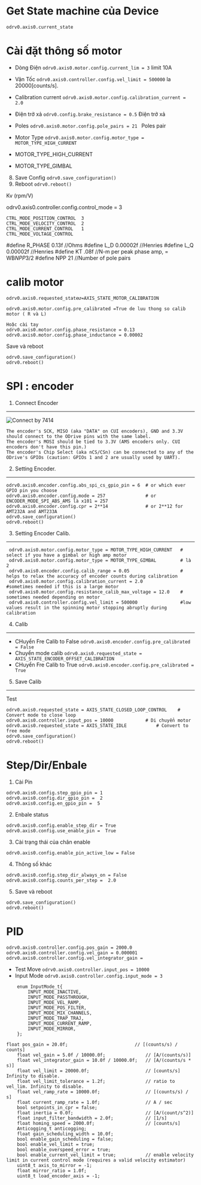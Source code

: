 # Get State machine của Device

``` odrv0.axis0.current_state ```

# Cài đặt thông số motor

- Dòng Điện ```odrv0.axis0.motor.config.current_lim = 3``` limit 10A
- Vận Tốc ```odrv0.axis0.controller.config.vel_limit = 500000``` la 20000[counts/s].
- Calibration current ```odrv0.axis0.motor.config.calibration_current = 2.0```
- Điện trở xả ```odrv0.config.brake_resistance = 0.5``` Điện trở xả 
- Poles ```odrv0.axis0.motor.config.pole_pairs = 21 ``` Poles pair
- Motor Type ```odrv0.axis0.motor.config.motor_type = MOTOR_TYPE_HIGH_CURRENT```

- MOTOR_TYPE_HIGH_CURRENT
- MOTOR_TYPE_GIMBAL

8. Save Config ```odrv0.save_configuration() ```
9. Reboot ```odrv0.reboot()```




Kv (rpm/V)

odrv0.axis0.controller.config.control_mode = 3
```
CTRL_MODE_POSITION_CONTROL  3
CTRL_MODE_VELOCITY_CONTROL  2
CTRL_MODE_CURRENT_CONTROL   1
CTRL_MODE_VOLTAGE_CONTROL 
```

#define R_PHASE 0.13f           //Ohms
#define L_D 0.00002f            //Henries
#define L_Q 0.00002f            //Henries
#define KT .08f                 //N-m per peak phase amp, = WB*NPP*3/2
#define NPP 21                  //Number of pole pairs



# calib motor 

```
odrv0.axis0.requested_stateư=AXIS_STATE_MOTOR_CALIBRATION 

odrv0.axis0.motor.config.pre_calibrated =True de luu thong so calib motor ( R và L)

Hoặc cài tay
odrv0.axis0.motor.config.phase_resistance = 0.13
odrv0.axis0.motor.config.phase_inductance = 0.00002
```
Save và reboot 

```
odrv0.save_configuration()
odrv0.reboot()
```

# SPI : encoder

1. Connect Encoder
-----------
![Connect by 7414](odrive.png)
```
The encoder's SCK, MISO (aka "DATA" on CUI encoders), GND and 3.3V should connect to the ODrive pins with the same label.
The encoder's MOSI should be tied to 3.3V (AMS encoders only. CUI encoders don't have this pin.)
The encoder's Chip Select (aka nCS/CSn) can be connected to any of the ODrive's GPIOs (caution: GPIOs 1 and 2 are usually used by UART).
```

2. Setting Encoder.
---------

```
odrv0.axis0.encoder.config.abs_spi_cs_gpio_pin = 6  # or which ever GPIO pin you choose
odrv0.axis0.encoder.config.mode = 257               # or ENCODER_MODE_SPI_ABS_AMS là x101 = 257
odrv0.axis0.encoder.config.cpr = 2**14              # or 2**12 for AMT232A and AMT233A
odrv0.save_configuration()
odrv0.reboot()
```

3. Setting Encoder Calib.
-----------


```
 odrv0.axis0.motor.config.motor_type = MOTOR_TYPE_HIGH_CURRENT   # select if you have a gimbal or high amp motor
 odrv0.axis0.motor.config.motor_type = MOTOR_TYPE_GIMBAL         # là 2
 odrv0.axis0.encoder.config.calib_range = 0.05                   # helps to relax the accuracy of encoder counts during calibration
 odrv0.axis0.motor.config.calibration_current = 2.0             #sometimes needed if this is a large motor
 odrv0.axis0.motor.config.resistance_calib_max_voltage = 12.0    # sometimes needed depending on motor
 odrv0.axis0.controller.config.vel_limit = 500000                #low values result in the spinning motor stopping abruptly during calibration
```

4. Calib
-----------------

- CHuyển Fre Calib to False ```odrv0.axis0.encoder.config.pre_calibrated = False```
- Chuyển mode calib         ```odrv0.axis0.requested_state = AXIS_STATE_ENCODER_OFFSET_CALIBRATION```
- CHuyển Fre Calib to True  ```odrv0.axis0.encoder.config.pre_calibrated = True ```

5. Save Calib
--------------

Test

```
odrv0.axis0.requested_state = AXIS_STATE_CLOSED_LOOP_CONTROL    # Convert mode to close loop
odrv0.axis0.controller.input_pos = 10000	 		# Di chuyển motor
odrv0.axis0.requested_state = AXIS_STATE_IDLE			# Convert to free mode
odrv0.save_configuration()
odrv0.reboot()
```

# Step/Dir/Enbale

1. Cài Pin

```
odrv0.axis0.config.step_gpio_pin = 1
odrv0.axis0.config.dir_gpio_pin =  2
odrv0.axis0.config.en_gpio_pin =  5
```
2. Enbale status 

```
odrv0.axis0.config.enable_step_dir = True
odrv0.axis0.config.use_enable_pin =  True
```
3. Cài trạng thái của chân enable

```
odrv0.axis0.config.enable_pin_active_low = False
```
4. Thông số khác

```
odrv0.axis0.config.step_dir_always_on = False
odrv0.axis0.config.counts_per_step =  2.0
```
5. Save và reboot

```
odrv0.save_configuration()
odrv0.reboot()
```
# PID


```
odrv0.axis0.controller.config.pos_gain = 2000.0 
odrv0.axis0.controller.config.vel_gain = 0.000001
odrv0.axis0.controller.config.vel_integrator_gain = 
```
- Test Move ```odrv0.axis0.controller.input_pos = 10000```
- Input Mode ```odrv0.axis0.controller.config.input_mode = 3```
```
    enum InputMode_t{
        INPUT_MODE_INACTIVE,
        INPUT_MODE_PASSTHROUGH,
        INPUT_MODE_VEL_RAMP,
        INPUT_MODE_POS_FILTER,
        INPUT_MODE_MIX_CHANNELS,
        INPUT_MODE_TRAP_TRAJ,
        INPUT_MODE_CURRENT_RAMP,
        INPUT_MODE_MIRROR,
    };
```
	float pos_gain = 20.0f;                         // [(counts/s) / counts]
        float vel_gain = 5.0f / 10000.0f;               // [A/(counts/s)]
        float vel_integrator_gain = 10.0f / 10000.0f;   // [A/(counts/s * s)]
        float vel_limit = 20000.0f;                     // [counts/s] Infinity to disable.
        float vel_limit_tolerance = 1.2f;               // ratio to vel_lim. Infinity to disable.
        float vel_ramp_rate = 10000.0f;                 // [(counts/s) / s]
        float current_ramp_rate = 1.0f;                 // A / sec
        bool setpoints_in_cpr = false;
        float inertia = 0.0f;                           // [A/(count/s^2)]
        float input_filter_bandwidth = 2.0f;            // [1/s]
        float homing_speed = 2000.0f;                   // [counts/s]
        Anticogging_t anticogging;
        float gain_scheduling_width = 10.0f;
        bool enable_gain_scheduling = false;
        bool enable_vel_limit = true;
        bool enable_overspeed_error = true;
        bool enable_current_vel_limit = true;           // enable velocity limit in current control mode (requires a valid velocity estimator)
        uint8_t axis_to_mirror = -1;
        float mirror_ratio = 1.0f;
        uint8_t load_encoder_axis = -1;     
